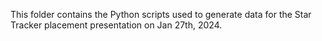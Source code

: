 This folder contains the Python scripts used to generate data for the Star Tracker placement presentation on Jan 27th, 2024.